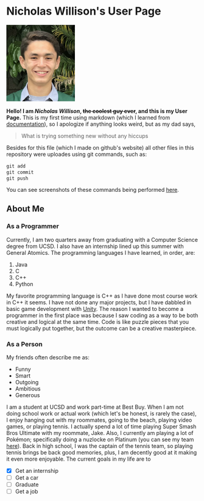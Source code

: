# Nicholas Willison's User Page
<img src="screenshots/Nick.png" width="180" height="200" />

**Hello! I am _Nicholas Willison_, ~~the coolest guy ever~~, and this is my User Page.** This is my first time using markdown (which I learned from [documentation](https://docs.github.com/en/github/writing-on-github/basic-writing-and-formatting-syntax)), so I apologize if anything looks weird, but as my dad says,
> What is trying something new without any hiccups

Besides for this file (which I made on github's website) all other files in this repository were uploades using git commands, such as: 
```
git add
git commit
git push
```
You can see screenshots of these commands being performed [here](git.md).
## About Me
### As a Programmer
Currently, I am two quarters away from graduating with a Computer Science degree from UCSD.
I also have an internship lined up this summer with General Atomics. 
The programming languages I have learned, in order, are:
1. Java
2. C
3. C++
4. Python

My favorite programming language is C++ as I have done most course work in C++ it seems. 
I have not done any major projects, but I have dabbled in basic game development with [Unity](https://unity.com/). 
The reason I wanted to become a programmer in the first place was because I saw coding as a way to be both creative and logical at the same time. 
Code is like puzzle pieces that you must logically put together, but the outcome can be a creative masterpiece. 

### As a Person
My friends often describe me as: 
- Funny
- Smart
- Outgoing
- Ambitious
- Generous

I am a student at UCSD and work part-time at Best Buy. 
When I am not doing school work or actual work (which let's be honest, is rarely the case), I enjoy hanging out with my roommates, going to the beach, playing video games, or playing tennis. 
I actually spend a lot of time playing Super Smash Bros Ultimate with my roommate, Jake. 
Also, I currently am playing a lot of Pokémon; specifically doing a nuzlocke on Platinum (you can see my team [here](screenshots/team.png)). 
Back in high school, I was the captain of the tennis team, so playing tennis brings be back good memories, plus, I am decently good at it making it even more enjoyable.
The current goals in my life are to
- [x] Get an internship
- [ ] Get a car
- [ ] Graduate
- [ ] Get a job
